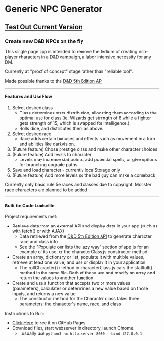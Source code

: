 # Generic NPC Generator

## [Test Out Current Version](https://mkrell23.github.io/NpcGen/)

### Create new D&D NPCs on the fly

This single page app is intended to remove the tedium of creating non-player characters in a D&D campaign, a labor intensive necessity for any DM.

Currently at "proof of concept" stage rather than "reliable tool".

Made possible thanks to the [D&D 5th Edition API](https://www.dnd5eapi.co/)

---

#### Features and Use Flow

1. Select desired class
    * Class determines stats distribution, allocating them according to the optimal use for class (ie. Wizards get strength of 8 while a fighter gets strength of 15, which is swapped for intelligence.)
    * Rolls dice, and distributes them as above.
2. Select desired race
    * Race adds certain bonuses and effects such as movement in a turn and abilities like darkvision.
3. (Future feature) Chose prestige class and make other character choices
4. (Future feature) Add levels to character
    * Levels may increase stat points, add potential spells, or give options for branching upgrade paths.
5. Save and load character - currently localStorage only
6. (Future feature) Add more levels so the bad guy can make a comeback

Currently only basic rule 5e races and classes due to copyright. Monster race characters are planned to be added

---

#### Built for Code Louisville
Project requirements met:

* Retrieve data from an external API and display data in your app (such as with fetch() or with AJAX)
    * Data retrieved from the [D&D 5th Edition API](https://www.dnd5eapi.co/) to generate character race and class info
    * See the "Populate our lists the lazy way" section of app.js for an example of its use, or the characterClass.js constructor method
* Create an array, dictionary or list, populate it with multiple values, retrieve at least one value, and use or display it in your application
    * The rollCharacter() method in characterClass.js calls the statRoll() method in the same file. Both of these use and modify an array and return the values to another function
* Create and use a function that accepts two or more values (parameters), calculates or determines a new value based on those inputs, and returns a new value
    * The constructor method for the Character class takes three parameters: the character's name, race, and class

Instructions to Run:
* [Click Here](https://mkrell23.github.io/NpcGen/) to see it on GitHub Pages
* Download files, start webserver in directory, launch Chrome.
    * I usually use `python3 -m http.server 8080 --bind 127.0.0.1`
